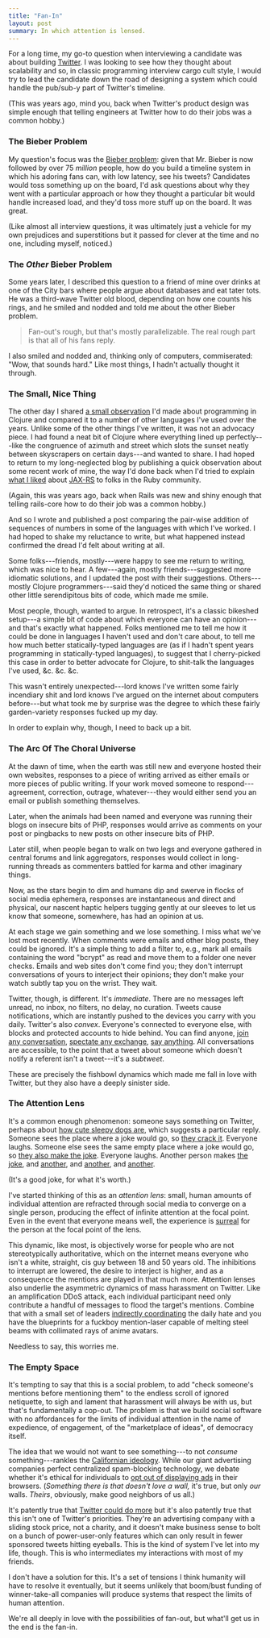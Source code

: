 ```yaml
---
title: "Fan-In"
layout: post
summary: In which attention is lensed.
---
```


For a long time, my go-to question when interviewing a candidate was about
building [Twitter](https://www.twitter.com). I was looking to see how they
thought about scalability and so, in classic programming interview cargo cult
style, I would try to lead the candidate down the road of designing a system
which could handle the pub/sub-y part of Twitter's timeline.

(This was years ago, mind you, back when Twitter's product design was simple
enough that telling engineers at Twitter how to do their jobs was a common
hobby.)

### The Bieber Problem

My question's focus was the
[Bieber problem](http://highscalability.com/blog/2013/7/8/the-architecture-twitter-uses-to-deal-with-150m-active-users.html):
given that Mr. Bieber is now followed by over 75 _million_ people, how do you
build a timeline system in which his adoring fans can, with low latency, see his
tweets? Candidates would toss something up on the board, I'd ask questions about
why they went with a particular approach or how they thought a particular bit
would handle increased load, and they'd toss more stuff up on the board. It was
great.

(Like almost all interview questions, it was ultimately just a vehicle for my
own prejudices and superstitions but it passed for clever at the time and no
one, including myself, noticed.)

### The _Other_ Bieber Problem

Some years later, I described this question to a friend of mine over drinks at
one of the City bars where people argue about databases and eat tater tots. He
was a third-wave Twitter old blood, depending on how one counts his rings, and
he smiled and nodded and told me about the other Bieber problem.

> Fan-out's rough, but that's mostly parallelizable. The real rough part is that
> all of his fans reply.

I also smiled and nodded and, thinking only of computers, commiserated: "Wow,
that sounds hard." Like most things, I hadn't actually thought it through.

### The Small, Nice Thing

The other day I shared [a small observation][small] I'd made about programming
in Clojure and compared it to a number of other languages I've used over the
years. Unlike some of the other things I've written, it was not an advocacy
piece. I had found a neat bit of Clojure where everything lined up
perfectly---like the congruence of azimuth and street which slots the sunset
neatly between skyscrapers on certain days---and wanted to share. I had hoped to
return to my long-neglected blog by publishing a quick observation about some
recent work of mine, the way I'd done back when I'd tried to explain
[what I liked][jersey1] about [JAX-RS](jersey2) to folks in the Ruby community.

[small]: /a-small-nice-thing/
[jersey1]: /what-makes-jersey-interesting-parameter-classes/
[jersey2]: /what-makes-jersey-interesting-injection-providers/

(Again, this was years ago, back when Rails was new and shiny enough that
telling rails-core how to do their job was a common hobby.)

And so I wrote and published a post comparing the pair-wise addition of
sequences of numbers in some of the languages with which I've worked. I had
hoped to shake my reluctance to write, but what happened instead confirmed the
dread I'd felt about writing at all.

Some folks---friends, mostly---were happy to see me return to writing, which was
nice to hear. A few---again, mostly friends---suggested more idiomatic
solutions, and I updated the post with their suggestions. Others---mostly
Clojure programmers---said they'd noticed the same thing or shared other little
serendipitous bits of code, which made me smile.

Most people, though, wanted to argue. In retrospect, it's a classic bikeshed
setup---a simple bit of code about which everyone can have an opinion---and
that's exactly what happened. Folks mentioned me to tell me how it could be done
in languages I haven't used and don't care about, to tell me how much better
statically-typed languages are (as if I hadn't spent years programming in
statically-typed languages), to suggest that I cherry-picked this case in order
to better advocate for Clojure, to shit-talk the languages I've used,
&c. &c. &c.

This wasn't entirely unexpected---lord knows I've written some fairly incendiary
shit and lord knows I've argued on the internet about computers before---but
what took me by surprise was the degree to which these fairly garden-variety
responses fucked up my day.

In order to explain why, though, I need to back up a bit.

### The Arc Of The Choral Universe

At the dawn of time, when the earth was still new and everyone hosted their own
websites, responses to a piece of writing arrived as either emails or more
pieces of public writing. If your work moved someone to respond---agreement,
correction, outrage, whatever---they would either send you an email or publish
something themselves.

Later, when the animals had been named and everyone was running their blogs on
insecure bits of PHP, responses would arrive as comments on your post or
pingbacks to new posts on other insecure bits of PHP.

Later still, when people began to walk on two legs and everyone gathered in
central forums and link aggregators, responses would collect in long-running
threads as commenters battled for karma and other imaginary things.

Now, as the stars begin to dim and humans dip and swerve in flocks of social
media ephemera, responses are instantaneous and direct and physical, our nascent
haptic helpers tugging gently at our sleeves to let us know that someone,
somewhere, has had an opinion at us.

At each stage we gain something and we lose something. I miss what we've lost
most recently. When comments were emails and other blog posts, they could be
ignored. It's a simple thing to add a filter to, e.g., mark all emails
containing the word "bcrypt" as read and move them to a folder one never
checks. Emails and web sites don't come find you; they don't interrupt
conversations of yours to interject their opinions; they don't make your watch
subtly tap you on the wrist. They wait.

Twitter, though, is different. It's _immediate_. There are no messages left
unread, no inbox, no filters, no delay, no curation. Tweets cause notifications,
which are instantly pushed to the devices you carry with you daily. Twitter's
also _convex_. Everyone's connected to everyone else, with blocks and protected
accounts to hide behind. You can find anyone, [join any conversation][bob],
[spectate any exchange][kanye], [say anything][pope]. All conversations are
accessible, to the point that a tweet about someone which doesn't notify a
referent isn't a tweet---it's a _subtweet_.

[bob]: http://www.tmz.com/2016/01/28/neil-degrasse-tyson-bob-earth-flat-beef/
[kanye]: http://www.buzzfeed.com/michaelblackmon/you-wear-cool-pants#.hd0qaY060
[pope]: https://broadly.vice.com/en_us/article/we-interviewed-the-youths-who-tweet-fuck-me-daddy-at-the-pope


These are precisely the fishbowl dynamics which made me fall in love with
Twitter, but they also have a deeply sinister side.

### The Attention Lens

It's a common enough phenomenon: someone says something on Twitter, perhaps
about [how cute sleepy dogs are][tweet], which suggests a particular
reply. Someone sees the place where a joke would go, so
[they crack it][joke1]. Everyone laughs. Someone else sees the same empty place
where a joke would go, so [they also make the joke][joke2]. Everyone
laughs. Another person makes [the joke][joke3], and [another][joke4], and
[another][joke5], and [another][joke6].

[tweet]: https://twitter.com/mallelis/status/691776454082859008
[joke1]: https://twitter.com/Marina_Berger/status/691776631384494080
[joke2]: https://twitter.com/lukedones/status/691776840441171968
[joke3]: https://twitter.com/_BVM/status/691777198295027713
[joke4]: https://twitter.com/esammer/status/691777252523114497
[joke5]: https://twitter.com/jerrykuch/status/691778026317684736
[joke6]: https://twitter.com/gratuitous_arp/status/692209380826152960

(It's a good joke, for what it's worth.)

I've started thinking of this as an _attention lens_: small, human amounts of
individual attention are refracted through social media to converge on a single
person, producing the effect of infinite attention at the focal point. Even in
the event that everyone means well, the experience is [surreal][malkovich] for
the person at the focal point of the lens.

[malkovich]: https://www.youtube.com/watch?v=HPeattKV74A

This dynamic, like most, is objectively worse for people who are not
stereotypically authoritative, which on the internet means everyone who isn't a
white, straight, cis guy between 18 and 50 years old. The inhibitions to
interrupt are lowered, the desire to interject is higher, and as a consequence
the mentions are played in that much more. Attention lenses also underlie the
asymmetric dynamics of mass harassment on Twitter. Like an amplification DDoS
attack, each individual participant need only contribute a handful of messages
to flood the target's mentions. Combine that with a small set of leaders
[indirectly coordinating][becket] the daily hate and you have the blueprints for
a fuckboy mention-laser capable of melting steel beams with collimated rays of
anime avatars.

[becket]: https://en.wikipedia.org/wiki/Thomas_Becket#Assassination

Needless to say, this worries me.

### The Empty Space

It's tempting to say that this is a social problem, to add "check someone's
mentions before mentioning them" to the endless scroll of ignored netiquette, to
sigh and lament that harassment will always be with us, but that's fundamentally
a cop-out. The problem is that we build social software with no affordances for
the limits of individual attention in the name of expedience, of engagement, of
the "marketplace of ideas", of democracy itself.

The idea that we would not want to see something---to not _consume_
something---rankles the [Californian ideology][ca_id]. While our giant
advertising companies perfect centralized spam-blocking technology, we debate
whether it's ethical for individuals to [opt out of displaying ads][ads] in
their browsers. (_Something there is that doesn't love a wall,_ it's true, but
only _our_ walls. _Theirs_, obviously, make good neighbors of us all.)

[ca_id]: http://www.alamut.com/subj/ideologies/pessimism/califIdeo_I.html
[ads]: http://www.npr.org/2015/09/21/442308407/apple-ignites-debate-over-ad-blocking-software

It's patently true that [Twitter could do more][least] but it's also patently
true that this isn't one of Twitter's priorities. They're an advertising company
with a sliding stock price, not a charity, and it doesn't make business sense to
bolt on a bunch of power-user-only features which can only result in fewer
sponsored tweets hitting eyeballs. This is the kind of system I've let into my
life, though. This is who intermediates my interactions with most of my friends.

[least]: http://danilocampos.com/2014/07/the-least-twitter-could-do/

I don't have a solution for this. It's a set of tensions I think humanity will
have to resolve it eventually, but it seems unlikely that boom/bust funding of
winner-take-all companies will produce systems that respect the limits of human
attention.

We're all deeply in love with the possibilities of fan-out, but what'll get us
in the end is the fan-in.
